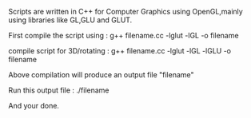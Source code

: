 Scripts are written in C++ for Computer Graphics using OpenGL,mainly using libraries like GL,GLU and GLUT.

First compile the script using      : g++ filename.cc -lglut -lGL -o filename

compile script for 3D/rotating      : g++ filename.cc -lglut -lGL -lGLU -o filename    

Above compilation will produce an output file "filename"

Run this output file : ./filename

And your done.
